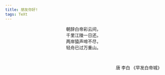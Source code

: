 ```yaml
---
title: 朋友你好!
tags: TeXt
---
```


<div style="text-align: center">
朝辞白帝彩云间，<br>千里江陵一日还。 <br>两岸猿声啼不尽，<br>轻舟已过万重山。
</div>

<br><div style="text-align: right"> 唐 李白 《早发白帝城》</div>

<!--more-->